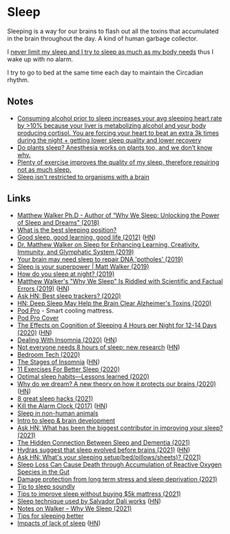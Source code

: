 # Sleep

Sleeping is a way for our brains to flash out all the toxins that accumulated in the brain throughout the day. A kind of human garbage collector.

I [never limit my sleep and I try to sleep as much as my body needs](https://www.youtube.com/watch?v=zsPgNuuS8pA) thus I wake up with no alarm.

I try to go to bed at the same time each day to maintain the Circadian rhythm.

## Notes

- [Consuming alcohol prior to sleep increases your avg sleeping heart rate by >10% because your liver is metabolizing alcohol and your body producing cortisol. You are forcing your heart to beat an extra 3k times during the night + getting lower sleep quality and lower recovery](https://twitter.com/m_franceschetti/status/1375867987614371840)
- [Do plants sleep? Anesthesia works on plants too, and we don’t know why.](https://news.ycombinator.com/item?id=27195813)
- [Plenty of exercise improves the quality of my sleep, therefore requiring not as much sleep.](https://news.ycombinator.com/item?id=27821217)
- [Sleep isn't restricted to organisms with a brain](https://www.youtube.com/watch?v=1tOx_Vh5diE)

## Links

- [Matthew Walker Ph.D - Author of “Why We Sleep: Unlocking the Power of Sleep and Dreams” (2018)](https://overcast.fm/+GJeg4VYxg)
- [What is the best sleeping position?](https://www.youtube.com/watch?v=or03pT-D8cQ)
- [Good sleep, good learning, good life (2012)](https://supermemo.guru/wiki/Good_sleep,_good_learning,_good_life) ([HN](https://news.ycombinator.com/item?id=24737026))
- [Dr. Matthew Walker on Sleep for Enhancing Learning, Creativity, Immunity, and Glymphatic System (2019)](https://www.foundmyfitness.com/episodes/matthew-walker)
- [Your brain may need sleep to repair DNA 'potholes' (2019)](https://www.cbc.ca/radio/quirks/mar-9-2019-science-of-awe-blue-whales-and-sonar-chromosomes-and-sleep-and-more-1.5047142/your-brain-may-need-sleep-to-repair-dna-potholes-1.5047151)
- [Sleep is your superpower | Matt Walker (2019)](https://www.youtube.com/watch?v=5MuIMqhT8DM)
- [How do you sleep at night? (2019)](https://justinjackson.ca/sleep)
- [Matthew Walker's "Why We Sleep" Is Riddled with Scientific and Factual Errors (2019)](https://guzey.com/books/why-we-sleep/) ([HN](https://news.ycombinator.com/item?id=26684519))
- [Ask HN: Best sleep trackers? (2020)](https://news.ycombinator.com/item?id=22685537)
- [HN: Deep Sleep May Help the Brain Clear Alzheimer's Toxins (2020)](https://news.ycombinator.com/item?id=21414565)
- [Pod Pro](https://www.eightsleep.com/eight-pod-sleep-cool/) - Smart cooling mattress.
- [Pod Pro Cover](https://www.eightsleep.com/product/pod-pro-cover/)
- [The Effects on Cognition of Sleeping 4 Hours per Night for 12-14 Days (2020)](https://guzey.com/science/sleep/14-day-sleep-deprivation-self-experiment/) ([HN](https://news.ycombinator.com/item?id=23211068))
- [Dealing With Insomnia (2020)](https://jacquesmattheij.com/dealing-with-insomnia/) ([HN](https://news.ycombinator.com/item?id=23810506))
- [Not everyone needs 8 hours of sleep: new research](https://time.com/5876614/circadian-rhythm-study/) ([HN](https://news.ycombinator.com/item?id=24170225))
- [Bedroom Tech (2020)](https://twitter.com/nateliason/status/1309119185646161920)
- [The Stages of Insomnia](https://www.mcsweeneys.net/articles/the-52-stages-of-insomnia) ([HN](https://news.ycombinator.com/item?id=24781337))
- [11 Exercises For Better Sleep (2020)](https://www.nytimes.com/2020/10/10/at-home/exercises-for-better-sleep.html)
- [Optimal sleep habits—Lessons learned (2020)](https://medium.com/@yangWao/optimal-sleep-habits-lessons-learned-8c097e3d3b8c)
- [Why do we dream? A new theory on how it protects our brains (2020)](https://time.com/5925206/why-do-we-dream/) ([HN](https://news.ycombinator.com/item?id=25590022))
- [8 great sleep hacks (2021)](https://twitter.com/m_franceschetti/status/1346180878515499013)
- [Kill the Alarm Clock (2017)](https://supermemo.guru/wiki/Kill_the_alarm_clock) ([HN](https://news.ycombinator.com/item?id=26163691))
- [Sleep in non-human animals](https://en.wikipedia.org/wiki/Sleep_in_non-human_animals)
- [Intro to sleep & brain development](https://twitter.com/basakbuilds/status/1372114559486595072)
- [Ask HN: What has been the biggest contributor in improving your sleep? (2021)](https://news.ycombinator.com/item?id=26931085)
- [The Hidden Connection Between Sleep and Dementia (2021)](https://www.youtube.com/watch?v=76z4UPt-OME)
- [Hydras suggest that sleep evolved before brains (2021)](https://www.quantamagazine.org/sleep-evolved-before-brains-hydras-are-living-proof-20210518/) ([HN](https://news.ycombinator.com/item?id=27195813))
- [Ask HN: What's your sleeping setup(bed/pillows/sheets)? (2021)](https://news.ycombinator.com/item?id=27327050)
- [Sleep Loss Can Cause Death through Accumulation of Reactive Oxygen Species in the Gut](<https://www.cell.com/cell/pdf/S0092-8674(20)30555-9.pdf>)
- [Damage protection from long term stress and sleep deprivation (2021)](https://www.reddit.com/r/Nootropics/comments/ol66wo/damage_protection_from_long_term_stress_and_sleep/)
- [Tip to sleep soundly](https://twitter.com/michelletandler/status/1447367246075080707)
- [Tips to improve sleep without buying $5k mattress (2021)](https://twitter.com/MCovBrown/status/1446854566645878787)
- [Sleep technique used by Salvador Dalí works](https://www.livescience.com/little-known-sleep-stage-may-be-creative-sweet-spot) ([HN](https://news.ycombinator.com/item?id=29515882))
- [Notes on Walker – Why We Sleep (2021)](http://www.federicopereiro.com/notes-walker-sleep/)
- [Tips for sleeping better](https://twitter.com/amasad/status/1475268980608667650)
- [Impacts of lack of sleep](https://belkarx.github.io/posts/finished/Impacts%20Of%20Lack%20Of%20Sleep.html) ([HN](https://news.ycombinator.com/item?id=30184796))
